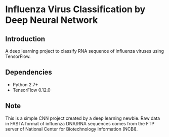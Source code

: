 # Influenza Virus Classification by Deep Neural Network

## Introduction

A deep learning project to classify RNA sequence of influenza viruses using TensorFlow.

## Dependencies

* Python 2.7+
* TensorFlow 0.12.0

## Note

This is a simple CNN project created by a deep learning newbie.
Raw data in FASTA format of influenza DNA/RNA sequences comes from the FTP server of
National Center for Biotechnology Information (NCBI).
